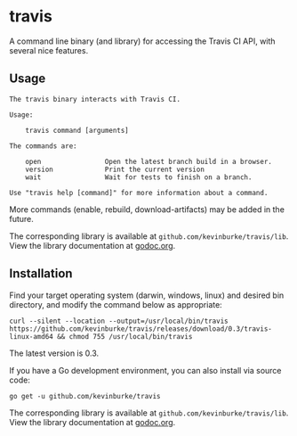 # travis

A command line binary (and library) for accessing the Travis CI API, with
several nice features.

## Usage

```
The travis binary interacts with Travis CI.

Usage:

	travis command [arguments]

The commands are:

	open                Open the latest branch build in a browser.
	version             Print the current version
	wait                Wait for tests to finish on a branch.

Use "travis help [command]" for more information about a command.
```

More commands (enable, rebuild, download-artifacts) may be added in the future.

The corresponding library is available at
`github.com/kevinburke/travis/lib`. View the library documentation at
[godoc.org](https://godoc.org/github.com/kevinburke/travis/lib).

## Installation

Find your target operating system (darwin, windows, linux) and desired bin
directory, and modify the command below as appropriate:

    curl --silent --location --output=/usr/local/bin/travis https://github.com/kevinburke/travis/releases/download/0.3/travis-linux-amd64 && chmod 755 /usr/local/bin/travis

The latest version is 0.3.

If you have a Go development environment, you can also install via source code:

    go get -u github.com/kevinburke/travis

The corresponding library is available at
`github.com/kevinburke/travis/lib`. View the library documentation at
[godoc.org](https://godoc.org/github.com/kevinburke/travis/lib).
